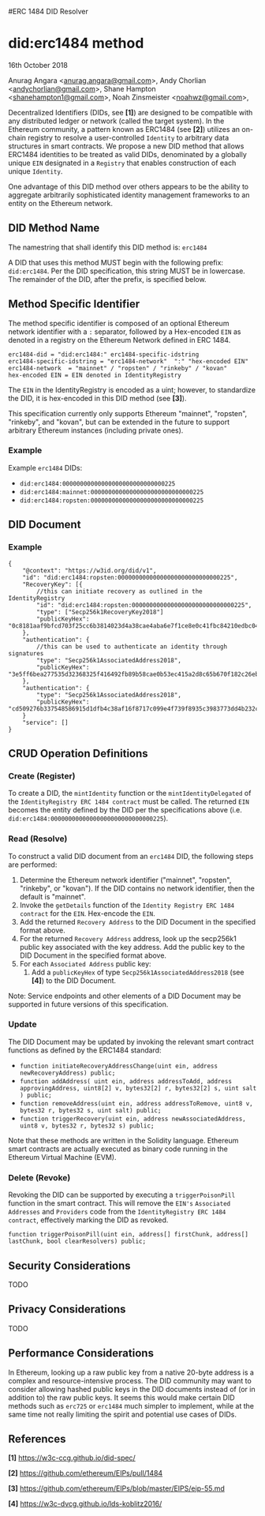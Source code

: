 #ERC 1484 DID Resolver

did:erc1484 method
=================
16th October 2018

Anurag Angara <<anurag.angara@gmail.com>>,
Andy Chorlian <<andychorlian@gmail.com>>,
Shane Hampton <<shanehampton1@gmail.com>>,
Noah Zinsmeister <<noahwz@gmail.com>>,


Decentralized Identifiers (DIDs, see **[1]**) are designed to be compatible with any distributed ledger or network (called the target system).
In the Ethereum community, a pattern known as ERC1484 (see **[2]**) utilizes an on-chain registry to resolve a user-controlled `Identity` to arbitrary data structures in smart contracts.
We propose a new DID method that allows ERC1484 identities to be treated as valid DIDs, denominated by a globally unique `EIN` designated in a `Registry` that enables construction of each unique `Identity`. 

One advantage of this DID method over others appears to be the ability to aggregate arbitrarily sophisticated identity management frameworks to an entity on the Ethereum network.

## DID Method Name

The namestring that shall identify this DID method is: `erc1484`

A DID that uses this method MUST begin with the following prefix: `did:erc1484`. Per the DID specification, this string MUST be in lowercase. The remainder of the DID, after the prefix, is specified below.

## Method Specific Identifier

The method specific identifier is composed of an optional Ethereum network identifier with a `:` separator, followed by a Hex-encoded `EIN` as denoted in a registry on the Ethereum Network defined in ERC 1484.

	erc1484-did = "did:erc1484:" erc1484-specific-idstring
	erc1484-specific-idstring = "erc1484-network"  ":" "hex-encoded EIN"
	erc1484-network  = "mainnet" / "ropsten" / "rinkeby" / "kovan"
	hex-encoded EIN = EIN denoted in IdentityRegistry


The `EIN` in the IdentityRegistry is encoded as a uint; however, to standardize the DID, it is hex-encoded in this DID method (see **[3]**).

This specification currently only supports Ethereum "mainnet", "ropsten", "rinkeby", and "kovan", but
can be extended in the future to support arbitrary Ethereum instances (including private ones).

### Example

Example `erc1484` DIDs:

 * `did:erc1484:00000000000000000000000000000225`
 * `did:erc1484:mainnet:00000000000000000000000000000225`
 * `did:erc1484:ropsten:00000000000000000000000000000225`

## DID Document

### Example

	{
		"@context": "https://w3id.org/did/v1",
		"id": "did:erc1484:ropsten:00000000000000000000000000000225",
		"RecoveryKey": [{
			//this can initiate recovery as outlined in the IdentityRegistry
			"id": "did:erc1484:ropsten:00000000000000000000000000000225",
      		"type": ["Secp256k1RecoveryKey2018"]
			"publicKeyHex": "0c8181aaf9bfcd703f25cc6b3814023d4a38cae4aba6e7f1ce8e0c41fbc84210edbc04a97ea6f566e376261c465387f730a39f2f87fd74512ca55a32caea71ce"
		},
		"authentication": {
			//this can be used to authenticate an identity through signatures
			"type": "Secp256k1AssociatedAddress2018",
			"publicKeyHex": "3e5ff6bea277535d32368325f416492fb89b58cae0b53ec415a2d8c65b670f182c26eb093402b6f5315816d881806f0b8b8cce4e9ee5cf5d759ff99af1da7d65"
		},
		"authentication": {
			"type": "Secp256k1AssociatedAddress2018",
			"publicKeyHex": "cd509276b337548586915d1dfb4c38af16f8717c099e4f739f8935c3983773dd4b232c6fec946832afe092fa60b1033a767c50469fb58e4b91e4a21a16dbe1ac"
		}
		"service": []
	}


## CRUD Operation Definitions

### Create (Register)

To create a DID, the `mintIdentity` function or the `mintIdentityDelegated` of the `IdentityRegistry ERC 1484 contract` must be called. The returned `EIN` becomes the entity defined by the DID per the specifications above (i.e. `did:erc1484:00000000000000000000000000000225`).

### Read (Resolve)

To construct a valid DID document from an `erc1484` DID, the following steps are performed:

1. Determine the Ethereum network identifier ("mainnet", "ropsten", "rinkeby", or "kovan"). If the DID contains no network identifier, then the default is "mainnet".
1. Invoke the `getDetails` function of the `Identity Registry ERC 1484 contract` for the `EIN`. Hex-encode the `EIN`.
  1. Add the returned `Recovery Address` to the DID Document in the specified format above.
  1. For the returned `Recovery Address` address, look up the secp256k1 public key associated with the key address. Add the public key to the DID Document in the specified format above.
1. For each `Associated Address` public key:
	1. Add a `publicKeyHex` of type `Secp256k1AssociatedAddress2018` (see **[4]**) to the DID Document.

Note: Service endpoints and other elements of a DID Document may be supported in future versions of this specification.

### Update

The DID Document may be updated by invoking the relevant smart contract functions as defined by the ERC1484 standard:

 * `function initiateRecoveryAddressChange(uint ein, address newRecoveryAddress) public;`
 * `function addAddress(
    uint ein, address addressToAdd, address approvingAddress, uint8[2] v, bytes32[2] r, bytes32[2] s, uint salt
) public;`
 * `function removeAddress(uint ein, address addressToRemove, uint8 v, bytes32 r, bytes32 s, uint salt) public;`
 * `function triggerRecovery(uint ein, address newAssociatedAddress, uint8 v, bytes32 r, bytes32 s) public;`

Note that these methods are written in the Solidity language. Ethereum smart contracts are actually executed as binary code running in the Ethereum Virtual Machine (EVM).

### Delete (Revoke)

Revoking the DID can be supported by executing a `triggerPoisonPill` function in the smart contract. This will remove the `EIN's` `Associated Addresses` and `Providers` code from the `IdentityRegistry ERC 1484 contract`, effectively marking the DID as revoked.

`function triggerPoisonPill(uint ein, address[] firstChunk, address[] lastChunk, bool clearResolvers) public;`

## Security Considerations

TODO

## Privacy Considerations

TODO

## Performance Considerations

In Ethereum, looking up a raw public key from a native 20-byte address is a complex and resource-intensive process. The DID community may want to consider allowing hashed public keys in the DID documents instead of (or in addition to) the raw public keys. It seems this would make certain DID methods such as `erc725` or `erc1484` much simpler to implement, while at the same time not really limiting the spirit and potential use cases of DIDs.

References
----------

 **[1]** https://w3c-ccg.github.io/did-spec/

 **[2]** https://github.com/ethereum/EIPs/pull/1484

 **[3]** https://github.com/ethereum/EIPs/blob/master/EIPS/eip-55.md

 **[4]** https://w3c-dvcg.github.io/lds-koblitz2016/
